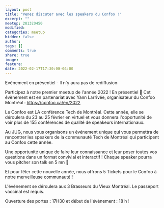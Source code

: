 ```yaml
---
layout: post
title: "Venez discuter avec les speakers du Confoo !"
excerpt: ""
meetup: 281320450
modified:
categories: meetup
hidden: false
author: 
tags: []
comments: true
share: true
image:
feature:
date: 2022-02-17T17:30:00-04:00
---
```


Evénement en présentiel - Il n'y aura pas de rediffusion

Participez à notre premier meetup de l'année 2022 ! En présentiel 🎉
Cet évènement est en partenariat avec Yann Larrivée, organisateur du Confoo Montréal : https://confoo.ca/en/2022

Le Confoo est LA conférence Tech de Montréal. Cette année, elle se déroulera du 23 au 25 février en virtuel et vous donnera l'opportunité de voir plus de 155 conférences de qualité de speakeurs internationaux.

Au JUG, nous vous organisons un événement unique qui vous permettra de rencontrer les speakers de la communauté Tech de Montréal qui participent au Confoo cette année.

Une opportunité unique de faire leur connaissance et leur poser toutes vos questions dans un format convivial et interactif !
Chaque speaker pourra vous pitcher son talk en 5 mn 🤗

Et pour fêter cette nouvelle année, nous offrons 5 Tickets pour le Confoo à notre merveilleuse communauté !

L'évènement se déroulera aux 3 Brasseurs du Vieux Montréal. Le passeport vaccinal est requis.

Ouverture des portes : 17H30 et début de l'événement : 18 h !
